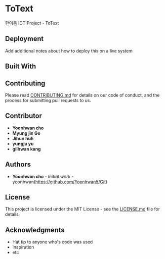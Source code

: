 # ToText

한이음 ICT Project - ToText

## Deployment

Add additional notes about how to deploy this on a live system

## Built With

## Contributing

Please read [CONTRIBUTING.md](https://) for details on our code of conduct, and the process for submitting pull requests to us.

## Contributor
* **Yoonhwan cho**
* **Myung jin Go**
* **Jihun huh**
* **yungju yu**
* **gilhwan kang**


## Authors

* **Yoonhwan cho** - *Initial work* - yoonhwan(https://github.com/Yoonhwan5/Git)


## License

This project is licensed under the MIT License - see the [LICENSE.md](LICENSE.md) file for details

## Acknowledgments

* Hat tip to anyone who's code was used
* Inspiration
* etc
